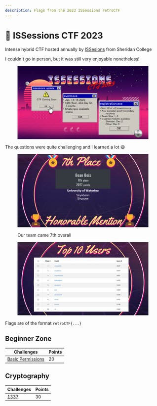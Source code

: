 ```yaml
---
description: Flags from the 2023 ISSessions retroCTF
---
```


# 🌴 ISSessions CTF 2023

Intense hybrid CTF hosted annually by [ISSesions](https://issessions.ca/) from Sheridan College

I couldn't go in person, but it was still very enjoyable nonetheless!

<figure><img src="../../.gitbook/assets/image (11).png" alt=""><figcaption></figcaption></figure>

The questions were quite challenging and I learned a lot :smile:

<figure><img src="../../.gitbook/assets/image (13).png" alt=""><figcaption><p>Our team came 7th overall</p></figcaption></figure>

<figure><img src="../../.gitbook/assets/image (4).png" alt=""><figcaption></figcaption></figure>

Flags are of the format `retroCTF{...}`

## Beginner Zone

| Challenges                                | Points |
| ----------------------------------------- | ------ |
| [Basic Permissions](basic-permissions.md) | 20     |

## Cryptography

| Challenges      | Points |
| --------------- | ------ |
| [1337](1337.md) | 30     |
